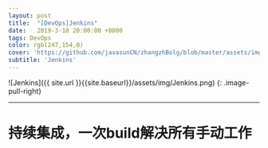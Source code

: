 ```yaml
---
layout: post
title:  "[DevOps]Jenkins"
date:   2019-3-18 20:00:00 +0800
tags: DevOps
color: rgb(247,154,0)
cover: 'https://github.com/javasunCN/zhangzhBolg/blob/master/assets/img/spring/spring.jpg?raw=true'
subtitle: 'Jenkins'
---
```


![Jenkins]({{ site.url }}{{site.baseurl}}/assets/img/Jenkins.png)
{: .image-pull-right}

------------------------


# **持续集成，一次build解决所有手动工作**

